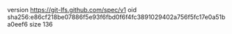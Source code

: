 version https://git-lfs.github.com/spec/v1
oid sha256:e86cf218be07886f5e93f6fbd0f6f4fc3891029402a756f5fc17e0a51ba0eef6
size 136
